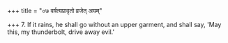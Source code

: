+++
title = "०७ वर्षत्यप्रावृतो व्रजेत् अयम्"

+++
7. If it rains, he shall go without an upper garment, and shall say, 'May this, my thunderbolt, drive away evil.'
